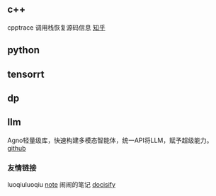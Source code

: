 

## c++
cpptrace 调用栈恢复源码信息 [知乎](https://zhuanlan.zhihu.com/p/19257168256?utm_campaign=shareopn&utm_medium=social&utm_psn=1864452920814223360&utm_source=wechat_session)

## python

## tensorrt

## dp

## llm

Agno轻量级库，快速构建多模态智能体，统一API将LLM，赋予超级能力。 [github](https://github.com/agno-agi/agno)





### 友情链接
luoqiuluoqiu [note](https://luoqiuluoqiu.github.io/note/)
闹闹的笔记 [docisify](https://naonao-cola.github.io/gist/)
